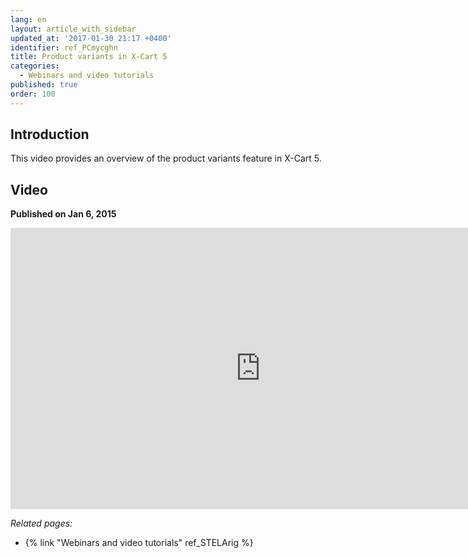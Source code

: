 ```yaml
---
lang: en
layout: article_with_sidebar
updated_at: '2017-01-30 21:17 +0400'
identifier: ref_PCmycghn
title: Product variants in X-Cart 5
categories:
  - Webinars and video tutorials
published: true
order: 100
---
```



## Introduction

This video provides an overview of the product variants feature in X-Cart 5.

## Video
**Published on Jan 6, 2015**
<iframe class="youtube-player" type="text/html" style="width: 800px; height: 450px" src="http://www.youtube.com/embed/bdzNYo4grnw" frameborder="0"></iframe>


_Related pages:_

*   {% link "Webinars and video tutorials" ref_STELArig %}
